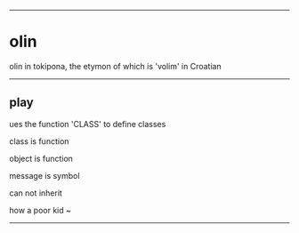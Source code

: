 ---------------------

# olin

olin in tokipona, the etymon of which is 'volim' in Croatian

---------------------

## play

ues the function 'CLASS' to define classes

class is function

object is function

message is symbol

can not inherit

how a poor kid ~

---------------------
